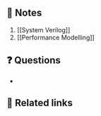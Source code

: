 

## 📝 Notes
1. [[System Verilog]]
2. [[Performance Modelling]]


## ❓ Questions
- 

## 🔗 Related links

